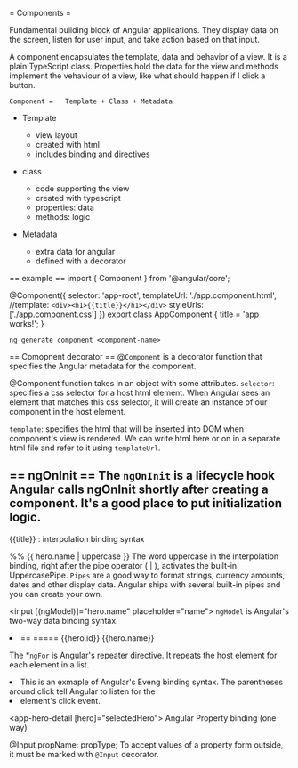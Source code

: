 = Components =

Fundamental building block of Angular applications. They display data on the screen, listen for user input, and take action based on that input.

A component encapsulates the template, data and behavior of a view.
It is a plain TypeScript class. Properties hold the data for the view and
methods implement the vehaviour of a view, like what should happen if I click
a button.


`Component =   Template + Class + Metadata`

* Template
  * view layout
  * created with html
  * includes binding and directives

* class
  * code supporting the view
  * created with typescript
  * properties: data
  * methods: logic

* Metadata
  * extra data for angular
  * defined with a decorator


== example ==
import { Component } from '@angular/core';

@Component({
  selector: 'app-root',
  templateUrl: './app.component.html',
  //template: `<div><h1>{{title}}</h1></div>`
  styleUrls: ['./app.component.css']
})
export class AppComponent {
  title = 'app works!';
}

`ng generate component <component-name>`

== Comopnent decorator ==
@`Component` is a decorator function that specifies the Angular metadata for the component.

@Component function takes in an object with some attributes.
`selector`: specifies a css selector for a host html element. When Angular sees an element that matches this css selector, it will create an instance of our component in the host element.

`template`: specifies the html that will be inserted into DOM when component's view is rendered. We can write html here or on in a separate html file and refer to it using `templateUrl`.


== ngOnInit ==
The `ngOnInit` is a lifecycle hook Angular calls ngOnInit shortly after creating a component. It's a good place to put initialization logic.
-----------------------------------------

{{title}} : interpolation binding syntax



%% {{ hero.name | uppercase }}
The word uppercase in the interpolation binding, right after the pipe operator ( | ), activates the built-in UppercasePipe.
`Pipes` are a good way to format strings, currency amounts, dates and other display data. Angular ships with several built-in pipes and you can create your own.


<input [(ngModel)]="hero.name" placeholder="name">
`ngModel` is Angular's two-way data binding syntax.


<li *ngFor="let hero of heroes"> == =====
   <span class="badge">{{hero.id}}</span> {{hero.name}}
</li>

The *`ngFor` is Angular's repeater directive. It repeats the host element for each element in a list.


<li (click)="onSelect(hero)">
This is an exmaple of Angular's Eveng binding syntax.
The parentheses around click tell Angular to listen for the <li> element's click event.

<app-hero-detail [hero]="selectedHero"></app-hero-detail>
Angular Property binding (one way)

@Input propName: propType;
To accept values of a property form outside, it must be marked with `@Input` decorator.
